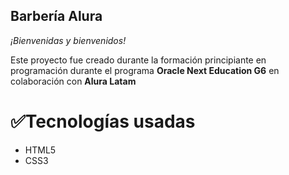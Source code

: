 ## Barbería Alura

<em>¡Bienvenidas y bienvenidos!</em>

Este proyecto fue creado durante la formación principiante en programación
 durante el programa **Oracle Next Education G6** en colaboración con **Alura Latam**

 # ✅Tecnologías usadas
- HTML5
- CSS3
 
